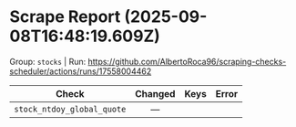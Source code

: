 # Scrape Report (2025-09-08T16:48:19.609Z)

Group: `stocks`  |  Run: https://github.com/AlbertoRoca96/scraping-checks-scheduler/actions/runs/17558004462

| Check | Changed | Keys | Error |
|---|:---:|:--|:--|
| `stock_ntdoy_global_quote` | — |  |  |

